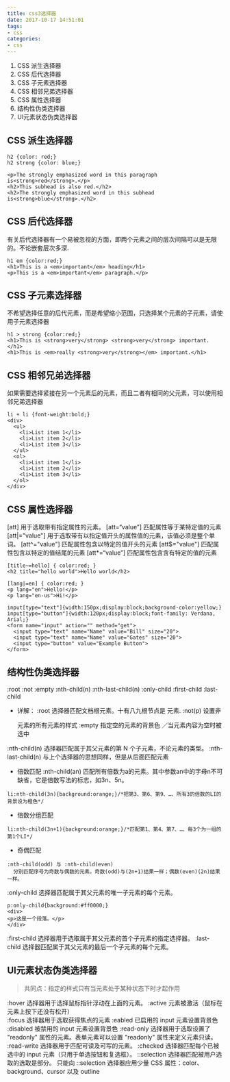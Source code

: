 ```yaml
---
title: css3选择器 
date: 2017-10-17 14:51:01
tags:
- css 
categories: 
- css 
---
```


1. CSS 派生选择器
2. CSS 后代选择器
3. CSS 子元素选择器
4. CSS 相邻兄弟选择器
5. CSS 属性选择器
6. 结构性伪类选择器
7. UI元素状态伪类选择器




## CSS 派生选择器
```
h2 {color: red;}
h2 strong {color: blue;}

<p>The strongly emphasized word in this paragraph is<strong>red</strong>.</p>
<h2>This subhead is also red.</h2>
<h2>The strongly emphasized word in this subhead is<strong>blue</strong>.</h2>
```

## CSS 后代选择器
有关后代选择器有一个易被忽视的方面，即两个元素之间的层次间隔可以是无限的。不论嵌套层次多深.
```
h1 em {color:red;}
<h1>This is a <em>important</em> heading</h1>
<p>This is a <em>important</em> paragraph.</p>
```

## CSS 子元素选择器
不希望选择任意的后代元素，而是希望缩小范围，只选择某个元素的子元素，请使用子元素选择器
```
h1 > strong {color:red;}
<h1>This is <strong>very</strong> <strong>very</strong> important.</h1>
<h1>This is <em>really <strong>very</strong></em> important.</h1>
```

## CSS 相邻兄弟选择器
如果需要选择紧接在另一个元素后的元素，而且二者有相同的父元素，可以使用相邻兄弟选择器
```
li + li {font-weight:bold;}
<div>
  <ul>
    <li>List item 1</li>
    <li>List item 2</li>
    <li>List item 3</li>
  </ul>
  <ol>
    <li>List item 1</li>
    <li>List item 2</li>
    <li>List item 3</li>
  </ol>
</div>
```

## CSS 属性选择器
[att] 用于选取带有指定属性的元素。
[att=“value”] 匹配属性等于某特定值的元素
[att|="value"] 用于选取带有以指定值开头的属性值的元素，该值必须是整个单词。
[att^="value"] 匹配属性包含以特定的值开头的元素 
[att$="value"] 匹配属性包含以特定的值结尾的元素 
[att*=“value”] 匹配属性包含含有特定的值的元素 
```
[title~=hello] { color:red; }  
<h2 title="hello world">Hello world</h2>

[lang|=en] { color:red; }
<p lang="en">Hello!</p>
<p lang="en-us">Hi!</p>

input[type="text"]{width:150px;display:block;background-color:yellow;}
input[type="button"]{width:120px;display:block;font-family: Verdana, Arial;}
<form name="input" action="" method="get">
  <input type="text" name="Name" value="Bill" size="20">
  <input type="text" name="Name" value="Gates" size="20">
  <input type="button" value="Example Button">
</form>
```

## 结构性伪类选择器
:root    :not    :empty
:nth-child(n)  :nth-last-child(n)
:only-child
:first-child  :last-child
- 详解：
:root 选择器匹配文档根元素。十有八九根节点是 <html> 元素.
:not(p) 设置非 <p> 元素的所有元素的样式
:empty  指定空的元素的背景色 ／当元素内容为空时被选中

:nth-child(n) 选择器匹配属于其父元素的第 N 个子元素，不论元素的类型。
:nth-last-child(n) 与上个选择器的思想同样，但是从后面匹配元素
- 倍数匹配
:nth-child(an) 匹配所有倍数为a的元素。其中参数an中的字母n不可缺省，它是倍数写法的标志，如3n、5n。
```
li:nth-child(3n){background:orange;}/*把第3、第6、第9、…、所有3的倍数的LI的背景设为橙色*/
```

- 倍数分组匹配
```
li:nth-child(3n+1){background:orange;}/*匹配第1、第4、第7、…、每3个为一组的第1个LI*/
```

- 奇偶匹配
```
:nth-child(odd) 与 :nth-child(even)
  分别匹配序号为奇数与偶数的元素。奇数(odd)与(2n+1)结果一样；偶数(even)(2n)结果一样。
```

:only-child 选择器匹配属于其父元素的唯一子元素的每个元素。
```
p:only-child{background:#ff0000;}
<div>
<p>这是一个段落。</p>
</div>
```

:first-child 选择器用于选取属于其父元素的首个子元素的指定选择器。
:last-child 选择器匹配属于其父元素的最后一个子元素的每个元素。

## UI元素状态伪类选择器

> 共同点：指定的样式只有当元素处于某种状态下时才起作用

:hover   选择器用于选择鼠标指针浮动在上面的元素。
:active  元素被激活（鼠标在元素上按下还没有松开）   
:focus  选择器用于选取获得焦点的元素
:eabled  已启用的 input 元素设置背景色
:disabled  被禁用的 input 元素设置背景色
:read-only  选择器用于选取设置了 "readonly" 属性的元素。表单元素可以设置 "readonly" 属性来定义元素只读。
:read-write   选择器用于匹配可读及可写的元素。
:checked  选择器匹配每个已被选中的 input 元素（只用于单选按钮和复选框）。
::selection 选择器匹配被用户选取的选取是部分。
只能向 ::selection 选择器应用少量 CSS 属性：color、background、cursor 以及 outline





